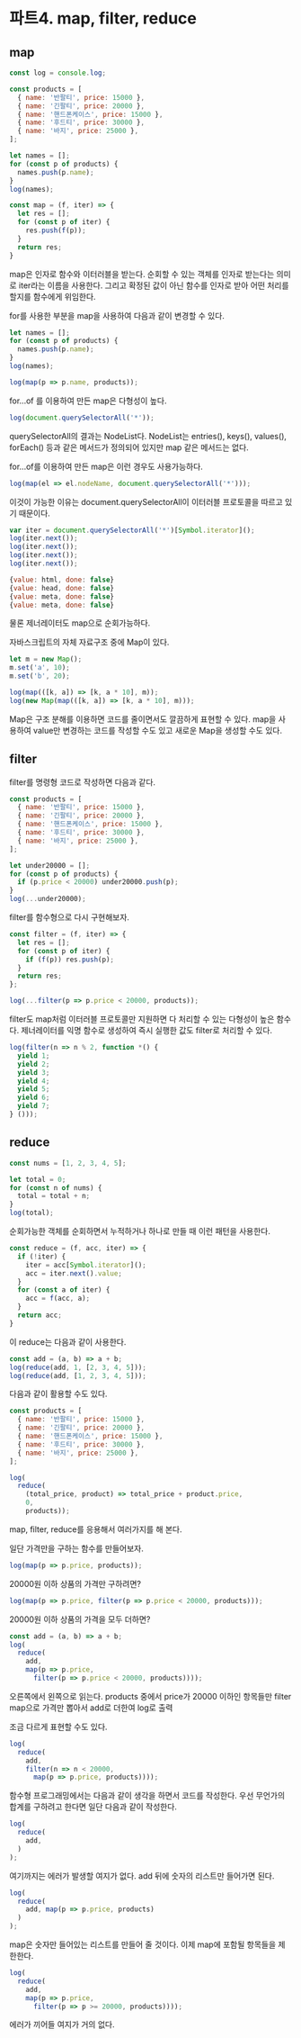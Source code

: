 # 파트4. map, filter, reduce

## map

```js
const log = console.log;

const products = [
  { name: '반팔티', price: 15000 },
  { name: '긴팔티', price: 20000 },
  { name: '핸드폰케이스', price: 15000 },
  { name: '후드티', price: 30000 },
  { name: '바지', price: 25000 },
];

let names = [];
for (const p of products) {
  names.push(p.name);
}
log(names);

const map = (f, iter) => {
  let res = [];
  for (const p of iter) {
    res.push(f(p));
  }
  return res;
}
```

map은 인자로 함수와 이터러블을 받는다.
순회할 수 있는 객체를 인자로 받는다는 의미로 iter라는 이름을 사용한다.
그리고 확정된 값이 아닌 함수를 인자로 받아 어떤 처리를 할지를 함수에게 위임한다.

for를 사용한 부분을 map을 사용하여 다음과 같이 변경할 수 있다.

```js
let names = [];
for (const p of products) {
  names.push(p.name);
}
log(names);

log(map(p => p.name, products));
```

for...of 를 이용하여 만든 map은 다형성이 높다.

```js
log(document.querySelectorAll('*'));
```

querySelectorAll의 결과는 NodeList다.
NodeList는 entries(), keys(), values(), forEach() 등과 같은 메서드가 정의되어 있지만 map 같은 메서드는 없다.

for...of를 이용하여 만든 map은 이런 경우도 사용가능하다.

```js
log(map(el => el.nodeName, document.querySelectorAll('*')));
```

이것이 가능한 이유는 document.querySelectorAll이 이터러블 프로토콜을 따르고 있기 때문이다.

```js
var iter = document.querySelectorAll('*')[Symbol.iterator]();
log(iter.next());
log(iter.next());
log(iter.next());
log(iter.next());

{value: html, done: false}
{value: head, done: false}
{value: meta, done: false}
{value: meta, done: false}
```

물론 제너레이터도 map으로 순회가능하다.

자바스크립트의 자체 자료구조 중에 Map이 있다.

```js
let m = new Map();
m.set('a', 10);
m.set('b', 20);

log(map(([k, a]) => [k, a * 10], m));
log(new Map(map(([k, a]) => [k, a * 10], m)));
```

Map은 구조 분해를 이용하면 코드를 줄이면서도 깔끔하게 표현할 수 있다.
map을 사용하여 value만 변경하는 코드를 작성할 수도 있고 새로운 Map을 생성할 수도 있다.

## filter

filter를 명령형 코드로 작성하면 다음과 같다.

```js
const products = [
  { name: '반팔티', price: 15000 },
  { name: '긴팔티', price: 20000 },
  { name: '핸드폰케이스', price: 15000 },
  { name: '후드티', price: 30000 },
  { name: '바지', price: 25000 },
];

let under20000 = [];
for (const p of products) {
  if (p.price < 20000) under20000.push(p);
}
log(...under20000);
```

filter를 함수형으로 다시 구현해보자.

```js
const filter = (f, iter) => {
  let res = [];
  for (const p of iter) {
    if (f(p)) res.push(p);
  }
  return res;
};

log(...filter(p => p.price < 20000, products));
```

filter도 map처럼 이터러블 프로토콜만 지원하면 다 처리할 수 있는 다형성이 높은 함수다.
제너레이터를 익명 함수로 생성하여 즉시 실행한 값도 filter로 처리할 수 있다.

```js
log(filter(n => n % 2, function *() {
  yield 1;
  yield 2;
  yield 3;
  yield 4;
  yield 5;
  yield 6;
  yield 7;
} ()));
```

## reduce

```js
const nums = [1, 2, 3, 4, 5];

let total = 0;
for (const n of nums) {
  total = total + n;
}
log(total);
```

순회가능한 객체를 순회하면서 누적하거나 하나로 만들 때 이런 패턴을 사용한다.

```js
const reduce = (f, acc, iter) => {
  if (!iter) {
    iter = acc[Symbol.iterator]();
    acc = iter.next().value;
  }
  for (const a of iter) {
    acc = f(acc, a);
  }
  return acc;
}
```

이 reduce는 다음과 같이 사용한다.

```js
const add = (a, b) => a + b;
log(reduce(add, 1, [2, 3, 4, 5]));
log(reduce(add, [1, 2, 3, 4, 5]));
```

다음과 같이 활용할 수도 있다.

```js
const products = [
  { name: '반팔티', price: 15000 },
  { name: '긴팔티', price: 20000 },
  { name: '핸드폰케이스', price: 15000 },
  { name: '후드티', price: 30000 },
  { name: '바지', price: 25000 },
];

log(
  reduce(
    (total_price, product) => total_price + product.price,
    0,
    products));
```

map, filter, reduce를 응용해서 여러가지를 해 본다.

일단 가격만을 구하는 함수를 만들어보자.

```js
log(map(p => p.price, products));
```

20000원 이하 상품의 가격만 구하려면?

```js
log(map(p => p.price, filter(p => p.price < 20000, products)));
```

20000원 이하 상품의 가격을 모두 더하면?

```js
const add = (a, b) => a + b;
log(
  reduce(
    add,
    map(p => p.price,
      filter(p => p.price < 20000, products))));
```

오른쪽에서 왼쪽으로 읽는다.
products 중에서 price가 20000 이하인 항목들만 filter
map으로 가격만 뽑아서
add로 더한여 log로 출력

조금 다르게 표현할 수도 있다.

```js
log(
  reduce(
    add,
    filter(n => n < 20000,
      map(p => p.price, products))));
```

함수형 프로그래밍에서는 다음과 같이 생각을 하면서 코드를 작성한다.
우선 무언가의 합계를 구하려고 한다면 일단 다음과 같이 작성한다.

```js
log(
  reduce(
    add,
  )
);
```

여기까지는 에러가 발생할 여지가 없다. add 뒤에 숫자의 리스트만 들어가면 된다.

```js
log(
  reduce(
    add, map(p => p.price, products)
  )
);
```

map은 숫자만 들어있는 리스트를 만들어 줄 것이다.
이제 map에 포함될 항목들을 제한한다.

```js
log(
  reduce(
    add,
    map(p => p.price,
      filter(p => p >= 20000, products))));
```

에러가 끼어들 여지가 거의 없다.
